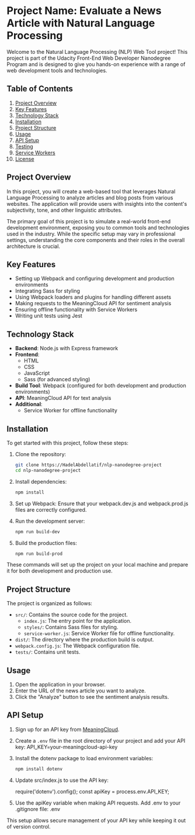 # Project Name: Evaluate a News Article with Natural Language Processing

Welcome to the Natural Language Processing (NLP) Web Tool project! This project is part of the Udacity Front-End Web Developer Nanodegree Program and is designed to give you hands-on experience with a range of web development tools and technologies.

## Table of Contents
1. [Project Overview](#project-overview)
2. [Key Features](#key-features)
3. [Technology Stack](#technology-stack)
4. [Installation](#installation)
5. [Project Structure](#project-structure)
6. [Usage](#usage)
7. [API Setup](#api-setup)
8. [Testing](#testing)
9. [Service Workers](#service-workers)
10. [License](#license)


## Project Overview
In this project, you will create a web-based tool that leverages Natural Language Processing to analyze articles and blog posts from various websites. The application will provide users with insights into the content's subjectivity, tone, and other linguistic attributes.

The primary goal of this project is to simulate a real-world front-end development environment, exposing you to common tools and technologies used in the industry. While the specific setup may vary in professional settings, understanding the core components and their roles in the overall architecture is crucial.


## Key Features

- Setting up Webpack and configuring development and production environments
- Integrating Sass for styling
- Using Webpack loaders and plugins for handling different assets
- Making requests to the MeaningCloud API for sentiment analysis
- Ensuring offline functionality with Service Workers
- Writing unit tests using Jest

## Technology Stack

- **Backend**: Node.js with Express framework
- **Frontend**: 
  - HTML
  - CSS
  - JavaScript
  - Sass (for advanced styling)
- **Build Tool**: Webpack (configured for both development and production environments)
- **API**: MeaningCloud API for text analysis
- **Additional**: 
  - Service Worker for offline functionality
  
## Installation
To get started with this project, follow these steps:

1. Clone the repository:
   ```bash
   git clone https://HadelAbdellatif/nlp-nanodegree-project
   cd nlp-nanodegree-project
   

2. Install dependencies:
    ```bash
    npm install

3. Set up Webpack:
Ensure that your webpack.dev.js and webpack.prod.js files are correctly configured. 

4. Run the development server:
    ```bash
    npm run build-dev

5. Build the production files:
    ```bash
    npm run build-prod   

These commands will set up the project on your local machine and prepare it for both development and production use.

## Project Structure
The project is organized as follows:

- `src/`: Contains the source code for the project.
  - `index.js`: The entry point for the application.
  - `styles/`: Contains Sass files for styling.
  - `service-worker.js`: Service Worker file for offline functionality.
- `dist/`: The directory where the production build is output.
- `webpack.config.js`: The Webpack configuration file.
- `tests/`: Contains unit tests.

## Usage
1. Open the application in your browser.
2. Enter the URL of the news article you want to analyze.
3. Click the "Analyze" button to see the sentiment analysis results.

## API Setup
1. Sign up for an API key from [MeaningCloud](https://www.meaningcloud.com/developer/create-account).

2. Create a `.env` file in the root directory of your project and add your API key:
    API_KEY=your-meaningcloud-api-key
    
3. Install the dotenv package to load environment variables:
    ```bash
    npm install dotenv
    
4. Update src/index.js to use the API key:

    require('dotenv').config();
    const apiKey = process.env.API_KEY;

5. Use the apiKey variable when making API requests.
    Add .env to your .gitignore file:
    .env

This setup allows secure management of your API key while keeping it out of version control.

